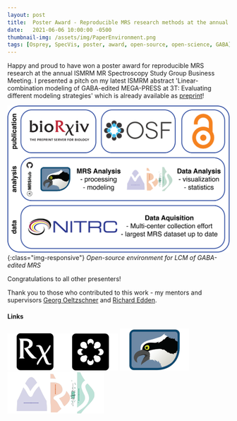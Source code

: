 ```yaml
---
layout: post
title:  Poster Award - Reproducible MRS research methods at the annual ISMRM MR Spectroscopy Study Group Business Meeting
date:   2021-06-06 10:00:00 -0500
thumbnail-img: /assets/img/PaperEnvironment.png
tags: [Osprey, SpecVis, poster, award, open-source, open-science, GABA]
---
```


Happy and proud to have won a poster award for reproducible MRS research at the annual ISMRM MR Spectroscopy Study Group Business Meeting. I presented a pitch on my latest ISMRM abstract 'Linear-combination modeling of GABA-edited MEGA-PRESS at 3T: Evaluating different modeling strategies' which is already available as [preprint](https://doi.org/10.1101/2021.05.26.445817)!

![Open-source environment](/assets/img/PaperEnvironment.png){:class="img-responsive"}
*Open-source environment for LCM of GABA-edited MRS*

Congratulations to all other presenters!

Thank you to those who contributed to this work - my mentors and supervisors [Georg Oeltzschner](https://www.specfitlab.com/) and [Richard Edden](http://www.gabamrs.com/).

#### Links
[![Preprint](/assets/img/biorxiv-square.png)](https://doi.org/10.1101/2021.05.26.445817)[![Code](/assets/img/OSF.png)](https://osf.io/aqm8f/)   [![Analysis](/assets/img/Osprey.png)](https://github.com/schorschinho/osprey)   [![Visualization](/assets/img/SpecVis.png)](https://github.com/HJZollner/SpecVis)
